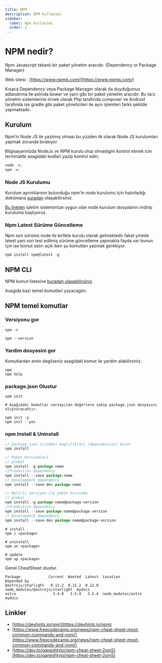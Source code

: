 ```yaml
---
title: NPM
description: NPM kullanimi
sidebar:
  label: Npm kullanimi
  order: 1
---
```


# NPM nedir?

Npm Javascript tabanlı bir paket yönetim aracıdır. (Dependency or Package Manager)

Web sitesi : [https://www.npmjs.com/](https://www.npmjs.com/)

Kısaca Dependency veya Package Manager olarak da duyduğumuz adlandırma ile aslında bower ve yarn gibi bir paket yönetim aracıdır. Bu tarz yönetim sistemlerine örnek olarak Php tarafında composer ve Android tarafında ise gradle gibi paket yöneticileri ile aynı işlemleri farklı şekilde yapmaktadır.

## Kurulum

Npm’in Node JS ile yazılmış olması bu yüzden ilk olarak Node JS kurulumları yapmak zorunda bırakıyor.

Bilgisayarinizda NodeJs ve NPM kurulu olup olmadigini kontrol etmek icin terminalde asagidaki kodlari yazip kontrol edin;

```js
node -v;
npm -v;
```

### Node JS Kurulumu

Kurulum ayrıntılarının bulunduğu npm’in node kurulumu için hazırladığı dokümana [şuradan](https://docs.npmjs.com/getting-started/installing-node) ulaşabilirsiniz.

[Bu linkten](https://nodejs.org/en/download/) işletim sistemimize uygun olan node kurulum dosyalarını indirip kuruluma başlıyoruz.


### Npm Latest Sürüme Güncelleme

Npm son sürümü node ile birlikte kurulu olarak gelmektedir fakat yinede latest yani son test edilmiş sürüme güncelleme yapmakta fayda var bunun için ise komut satırı açık iken şu komutları yazmak gerekiyor.

```
npm install npm@latest -g
```

## NPM CLI

NPM komut listesine [buradan ulasabilirsiniz](https://docs.npmjs.com/cli/v10/commands/npm).

Asagida bazi temel komutlari yazacagim.

## NPM temel komutlar

### Versiyonu gor

```
npm -v

npm --version
```

### Yardim dosyasini gor

Komutlardan emin degilseniz asagidaki komut ile yardim alabilirsiniz.

```
npm
npm help
```

### package.json Olustur

```
npm init

# Aşağıdaki komutlar varsayılan değerlere sahip package.json dosyasını oluşturacaktır.

npm init -y
npm init --yes
```

### npm Install & Uninstall

````js
// package.json icindeki bagliliklari (dependencies) kurar
npm install

// Paket Kurulumlari
// global
npm install -g package-name
//Production dependency
npm install --save package-name
// Development dependency
npm install --save-dev package-name

// Belirli versiyon ile paket kurulumu
// global
npm install -g package-name@package-version
//Production dependency
npm install --save package-name@package-version
// Development dependency
npm install --save-dev package-name@package-version
````

```
# install
npm i <package>

# uninstall
npm un <package>

# update
npm up <package>
```



Genel CheatSheet olustur.

```
Package             Current  Wanted  Latest  Location                         Depended by
@astrojs/starlight   0.11.2  0.11.2  0.12.0  node_modules/@astrojs/starlight  mydocs
astro                 3.4.0   3.5.4   3.5.4  node_modules/astro               mydocs
```

## Linkler

- [https://devhints.io/npm](https://devhints.io/npm)
- [https://www.freecodecamp.org/news/npm-cheat-sheet-most-common-commands-and-nvm/](https://www.freecodecamp.org/news/npm-cheat-sheet-most-common-commands-and-nvm/)
- [https://dev.to/ganeshtyjo/npm-cheat-sheet-2om5](https://dev.to/ganeshtyjo/npm-cheat-sheet-2om5)


